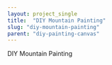 ```yaml
---
layout: project_single
title:  "DIY Mountain Painting"
slug: "diy-mountain-painting"
parent: "diy-painting-canvas"
---
```

DIY Mountain Painting